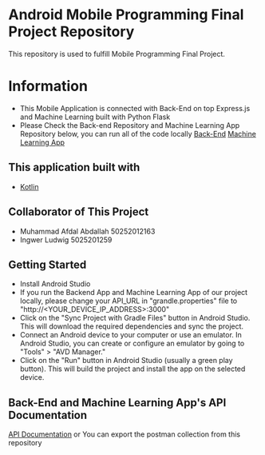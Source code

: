 # Android Mobile Programming Final Project Repository 
This repository is used to fulfill Mobile Programming Final Project.


# Information
* This Mobile Application is connected with Back-End on top Express.js and Machine Learning built with Python Flask
* Please Check the Back-end Repository and Machine Learning App Repository below, you can run all of the code locally
[Back-End](https://github.com/ingwerludwig/backend-fp-ppb.git)
[Machine Learning App](https://github.com/ingwerludwig/ml-fp-ppb.git)


## This application built with
* [Kotlin](https://kotlinlang.org)

## Collaborator of This Project
* Muhammad Afdal Abdallah 50252012163
* Ingwer Ludwig 5025201259


## Getting Started
* Install Android Studio
* If you run the Backend App and Machine Learning App of our project locally, please change your API_URL in "grandle.properties" file to "http://<YOUR_DEVICE_IP_ADDRESS>:3000"
* Click on the "Sync Project with Gradle Files" button in Android Studio. This will download the required dependencies and sync the project.
* Connect an Android device to your computer or use an emulator. In Android Studio, you can create or configure an emulator by going to "Tools" > "AVD Manager."
* Click on the "Run" button in Android Studio (usually a green play button). This will build the project and install the app on the selected device.


## Back-End and Machine Learning App's API Documentation
[API Documentation](https://myprivatepersonal.postman.co/workspace/PPB-FP-BACKEND~31694c8e-6ab1-4438-b8cb-7f1db18bf3f3/collection/26715144-3e7299cf-129c-4f22-b9a5-13a037150c56?action=share&creator=26715144&active-environment=26715144-a314cfaa-996d-493d-af8e-4323bd811da7)
or
You can export the postman collection from this repository
